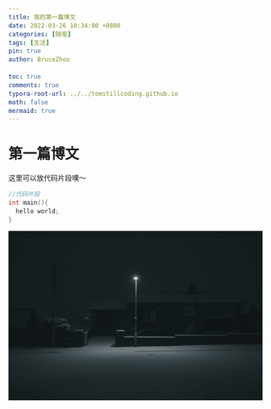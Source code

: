 ```yaml
---
title: 我的第一篇博文
date: 2022-03-26 10:34:00 +0800
categories: [随笔]
tags: [生活]
pin: true
author: BruceZhou

toc: true
comments: true
typora-root-url: ../../tomstillcoding.github.io
math: false
mermaid: true
---
```


# 第一篇博文 


这里可以放代码片段噢～
```c++
//代码片段
int main(){
  hello world;
}
```

![](../assets/blog_res/2022-08-25-first-post.assets/wallhaven-x8ye3z.png)

